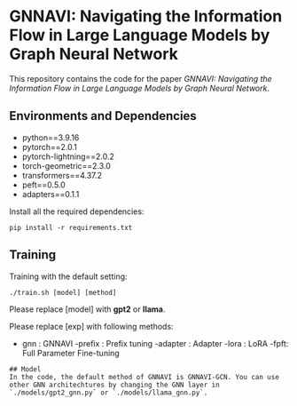 # GNNAVI: Navigating the Information Flow in Large Language Models by Graph Neural Network
This repository contains the code for the paper *GNNAVI: Navigating the Information Flow in Large Language Models by Graph Neural Network*.

## Environments and Dependencies
- python==3.9.16
- pytorch==2.0.1
- pytorch-lightning==2.0.2
- torch-geometric==2.3.0
- transformers==4.37.2 
- peft==0.5.0
- adapters==0.1.1

Install all the required dependencies:
```
pip install -r requirements.txt
```

## Training
Training with the default setting:
```
./train.sh [model] [method]
```
Please replace [model] with **gpt2** or **llama**.

Please replace [exp] with following methods:

- gnn : GNNAVI
-prefix : Prefix tuning
-adapter : Adapter
-lora : LoRA 
-fpft: Full Parameter Fine-tuning

```
## Model
In the code, the default method of GNNAVI is GNNAVI-GCN. You can use other GNN architechtures by changing the GNN layer in `./models/gpt2_gnn.py` or `./models/llama_gnn.py`. 
